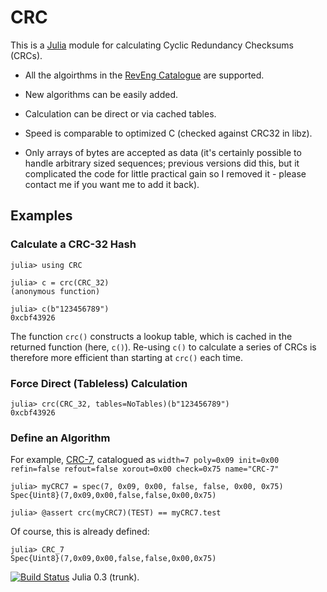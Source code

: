 # CRC

This is a [Julia](http://julialang.org/) module for calculating Cyclic
Redundancy Checksums (CRCs).

* All the algoirthms in the [RevEng
  Catalogue](http://reveng.sourceforge.net/crc-catalogue) are supported.

* New algorithms can be easily added.

* Calculation can be direct or via cached tables.

* Speed is comparable to optimized C (checked against CRC32 in libz).

* Only arrays of bytes are accepted as data (it's certainly possible
  to handle arbitrary sized sequences; previous versions did this, but
  it complicated the code for little practical gain so I removed it -
  please contact me if you want me to add it back).

## Examples

### Calculate a CRC-32 Hash

```
julia> using CRC

julia> c = crc(CRC_32)
(anonymous function)

julia> c(b"123456789")
0xcbf43926
```

The function `crc()` constructs a lookup table, which is cached in the
returned function (here, `c()`).  Re-using `c()` to calculate a series
of CRCs is therefore more efficient than starting at `crc()` each
time.

### Force Direct (Tableless) Calculation

```
julia> crc(CRC_32, tables=NoTables)(b"123456789")
0xcbf43926
```

### Define an Algorithm

For example,
[CRC-7](http://reveng.sourceforge.net/crc-catalogue/1-15.htm#crc.cat-bits.7),
catalogued as `width=7 poly=0x09 init=0x00 refin=false refout=false
xorout=0x00 check=0x75 name="CRC-7"`

```
julia> myCRC7 = spec(7, 0x09, 0x00, false, false, 0x00, 0x75)
Spec{Uint8}(7,0x09,0x00,false,false,0x00,0x75)

julia> @assert crc(myCRC7)(TEST) == myCRC7.test
```

Of course, this is already defined:

```
julia> CRC_7
Spec{Uint8}(7,0x09,0x00,false,false,0x00,0x75)
```


[![Build
Status](https://travis-ci.org/andrewcooke/CRC.jl.png)](https://travis-ci.org/andrewcooke/CRC.jl)
Julia 0.3 (trunk).

